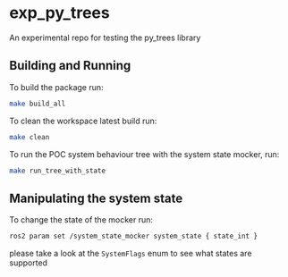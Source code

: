 # exp_py_trees
An experimental repo for testing the py_trees library

## Building and Running
To build the package run:
```bash
make build_all
```

To clean the workspace latest build run:
```bash
make clean
```

To run the POC system behaviour tree with the system state mocker, run:
```bash
make run_tree_with_state
```

## Manipulating the system state
To change the state of the mocker run:
```bash
ros2 param set /system_state_mocker system_state { state_int }
```

please take a look at the `SystemFlags` enum to see what states are supported